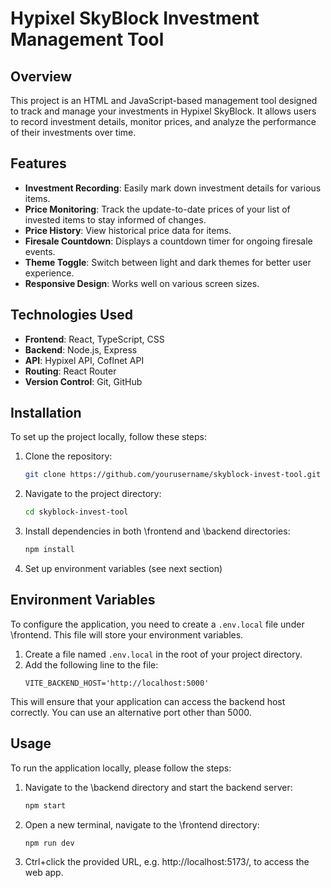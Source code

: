 # Hypixel SkyBlock Investment Management Tool

## Overview
This project is an HTML and JavaScript-based management tool designed to track and manage your investments in Hypixel SkyBlock. It allows users to record investment details, monitor prices, and analyze the performance of their investments over time.

## Features
- **Investment Recording**: Easily mark down investment details for various items.
- **Price Monitoring**: Track the update-to-date prices of your list of invested items to stay informed of changes.
- **Price History**: View historical price data for items.
- **Firesale Countdown**: Displays a countdown timer for ongoing firesale events.
- **Theme Toggle**: Switch between light and dark themes for better user experience.
- **Responsive Design**: Works well on various screen sizes.

## Technologies Used
- **Frontend**: React, TypeScript, CSS
- **Backend**: Node.js, Express
- **API**: Hypixel API, Coflnet API
- **Routing**: React Router
- **Version Control**: Git, GitHub

## Installation
To set up the project locally, follow these steps:
1. Clone the repository:
   ```bash
   git clone https://github.com/yourusername/skyblock-invest-tool.git
   ```
2. Navigate to the project directory:
   ```bash
   cd skyblock-invest-tool
   ```
3. Install dependencies in both \frontend and \backend directories:
   ```bash
   npm install
   ```
4. Set up environment variables (see next section)

## Environment Variables
To configure the application, you need to create a `.env.local` file under \frontend. This file will store your environment variables.

1. Create a file named `.env.local` in the root of your project directory.
2. Add the following line to the file:
   ```plaintext
   VITE_BACKEND_HOST='http://localhost:5000'
   ```
This will ensure that your application can access the backend host correctly. You can use an alternative port other than 5000.

## Usage
To run the application locally, please follow the steps:
1. Navigate to the \backend directory and start the backend server:
    ```bash
    npm start
    ```
2. Open a new terminal, navigate to the \frontend directory:
    ```bash
    npm run dev
    ```
3. Ctrl+click the provided URL, e.g. http://localhost:5173/, to access the web app.

